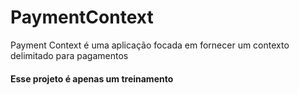 # PaymentContext
<p> Payment Context é uma aplicação focada em fornecer um contexto delimitado para pagamentos</p>
  
  <h4> Esse projeto é apenas um treinamento</h4>
